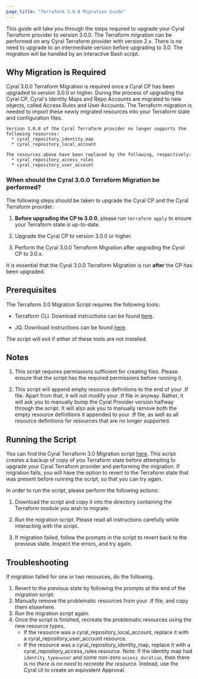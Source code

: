 ```yaml
---
page_title: "Terraform 3.0.0 Migration Guide"
---
```


This guide will take you through the steps required to upgrade your Cyral Terraform provider
to version 3.0.0. The Terraform migration can be performed on any Cyral Terraform provider with
version 2.x. There is no need to upgrade to an intermediate version before upgrading to 3.0. 
The migration will be handled by an interactive Bash script. 

## Why Migration is Required

Cyral 3.0.0 Terraform Migration is required once a Cyral CP has been upgraded to version 3.0.0
or higher. During the process of upgrading the Cyral CP, Cyral's Identity Maps and Repo Accounts
are migrated to new objects, called Access Rules and User Accounts. The Terraform migration is 
needed to import these newly migrated resources into your Terraform state and configuration files. 

```
Version 3.0.0 of the Cyral Terraform provider no longer supports the following resources:
  * cyral_repository_identity_map
  * cyral_repository_local_account

The resources above have been replaced by the following, respectively: 
  * cyral_repository_access_rules
  * cyral_repository_user_account
```

### When should the Cyral 3.0.0 Terraform Migration be performed? 

The following steps should be taken to upgrade the Cyral CP and the Cyral Terraform provider:

1. **Before upgrading the CP to 3.0.0**, please run `terraform apply` to ensure your Terraform state is up-to-date.

2. Upgrade the Cyral CP to version 3.0.0 or higher. 

3. Perform the Cyral 3.0.0 Terraform Migration after upgrading the Cyral CP to 3.0.x.

It is essential that the Cyral 3.0.0 Terraform Migration is run **after** the CP has been upgraded. 

## Prerequisites

The Terraform 3.0 Migration Script requires the following tools: 

  * Terraform CLI. Download instructions can be found [here](https://learn.hashicorp.com/tutorials/terraform/install-cli). 

  * JQ. Download instructions can be found [here](https://stedolan.github.io/jq/download/). 

The script will exit if either of these tools are not installed.

## Notes

1. This script requires permissions sufficient for creating files. Please ensure that the script has the required permissions before running it. 

2. This script will append empty resource definitions to the end of your .tf file. Apart from that, it will not modify your .tf file in anyway.
   Rather, it will ask you to manually bump the Cyral Provider version halfway through the script. It will also ask you to manually remove both
   the empty resource definitions it appended to your .tf file, as well as all resource definitions for resources that are no longer supported.  


## Running the Script

You can find the Cyral Terraform 3.0 Migration script [here](https://github.com/cyralinc/terraform-provider-cyral/tree/terraform-migration/docs/scripts/3.0-migration.sh). This script creates a backup of copy of you Terraform state before attempting to upgrade your Cyral Terraform provider and performing the migration. If migration fails, you will have the option to revert to the Terraform state that was present before running the script, so that you can try again.

In order to run the script, please perform the following actions: 

1.  Download the script and copy it into the directory containing the Terraform module you wish to migrate. 

2.  Run the migration script. Please read all instructions carefully while interacting with the script. 

3.  If migration failed, follow the prompts in the script to revert back to the previous state. Inspect the errors, and try again.  

## Troubleshooting

If migration failed for one or two resources, do the following.

1.  Revert to the previous state by following the prompts at the end of the migration script. 
2.  Manually remove the problematic resources from your .tf file, and copy them elsewhere. 
3.  Run the migration script again. 
4.  Once the script is finished, recreate the problematic resources using the new resource types.
    *  If the resource was a cyral_repository_local_account, replace it with a cyral_repository_user_account resource.
    *   If the resource was a cyral_repository_identity_map, replace it with a cyral_repository_access_rules resource.
        Note: If the identity map had `identity_type=user` and some non-zero `access_duration`, then there is no
        *there is no need to recreate the resource*. Instead, use the Cyral UI to create an equivalent Approval.




